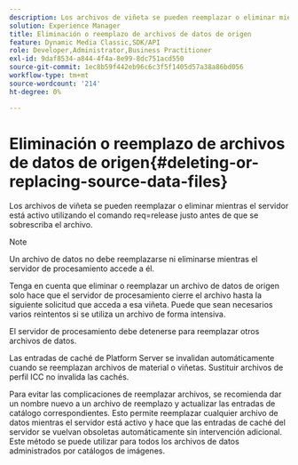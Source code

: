 ```yaml
---
description: Los archivos de viñeta se pueden reemplazar o eliminar mientras el servidor está activo utilizando el comando req=release justo antes de que se sobrescriba el archivo.
solution: Experience Manager
title: Eliminación o reemplazo de archivos de datos de origen
feature: Dynamic Media Classic,SDK/API
role: Developer,Administrator,Business Practitioner
exl-id: 9daf8534-a844-4f4a-8e99-8dc751acd550
source-git-commit: 1ec8b59f442eb96c6c3f5f1405d57a38a86bd056
workflow-type: tm+mt
source-wordcount: '214'
ht-degree: 0%

---
```


# Eliminación o reemplazo de archivos de datos de origen{#deleting-or-replacing-source-data-files}

Los archivos de viñeta se pueden reemplazar o eliminar mientras el servidor está activo utilizando el comando req=release justo antes de que se sobrescriba el archivo.

>[!NOTE]
>
>Un archivo de datos no debe reemplazarse ni eliminarse mientras el servidor de procesamiento accede a él.

Tenga en cuenta que eliminar o reemplazar un archivo de datos de origen solo hace que el servidor de procesamiento cierre el archivo hasta la siguiente solicitud que acceda a esa viñeta. Puede que sean necesarios varios reintentos si se utiliza un archivo de forma intensiva.

El servidor de procesamiento debe detenerse para reemplazar otros archivos de datos.

Las entradas de caché de Platform Server se invalidan automáticamente cuando se reemplazan archivos de material o viñetas. Sustituir archivos de perfil ICC no invalida las cachés.

Para evitar las complicaciones de reemplazar archivos, se recomienda dar un nombre nuevo a un archivo de reemplazo y actualizar las entradas de catálogo correspondientes. Esto permite reemplazar cualquier archivo de datos mientras el servidor está activo y hace que las entradas de caché del servidor se vuelvan obsoletas automáticamente sin intervención adicional. Este método se puede utilizar para todos los archivos de datos administrados por catálogos de imágenes.
